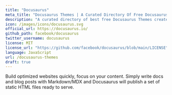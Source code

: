 ```yaml
---
title: "Docusaurus"
meta_title: "Docusaurus Themes | A Curated Directory Of Free Docusaurus Themes"
description: "A curated directory of best free Docusaurus Themes created by independent web designers & developers that are open source, MIT licensed & available for free to download."
icon: /images/icons/docusaurus.svg
official_url: https://docusaurus.io/
github_path: facebook/docusaurus
twitter_username: docusaurus
license: MIT
license_url: "https://github.com/facebook/docusaurus/blob/main/LICENSE"
language: JavaScript
url: /docusaurus-themes
draft: true
---
```

Build optimized websites quickly, focus on your content. Simply write docs and blog posts with Markdown/MDX and Docusaurus will publish a set of static HTML files ready to serve.
